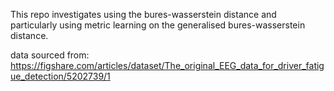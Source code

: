 This repo investigates using the bures-wasserstein distance and particularly using metric learning on the generalised bures-wasserstein distance.

data sourced from: https://figshare.com/articles/dataset/The_original_EEG_data_for_driver_fatigue_detection/5202739/1
